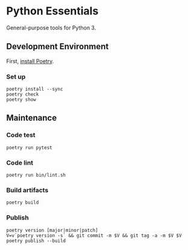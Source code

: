 # Python Essentials

General-purpose tools for Python 3.

## Development Environment

First, [install Poetry](https://python-poetry.org/docs/).

### Set up
    poetry install --sync
    poetry check
    poetry show

## Maintenance

### Code test
    poetry run pytest

### Code lint
    poetry run bin/lint.sh

### Build artifacts
    poetry build

### Publish
    poetry version [major|minor|patch]
    V=v`poetry version -s` && git commit -m $V && git tag -a -m $V $V
    poetry publish --build
